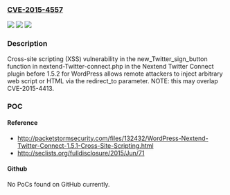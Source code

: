 ### [CVE-2015-4557](https://cve.mitre.org/cgi-bin/cvename.cgi?name=CVE-2015-4557)
![](https://img.shields.io/static/v1?label=Product&message=n%2Fa&color=blue)
![](https://img.shields.io/static/v1?label=Version&message=n%2Fa&color=blue)
![](https://img.shields.io/static/v1?label=Vulnerability&message=n%2Fa&color=brighgreen)

### Description

Cross-site scripting (XSS) vulnerability in the new_Twitter_sign_button function in nextend-Twitter-connect.php in the Nextend Twitter Connect plugin before 1.5.2 for WordPress allows remote attackers to inject arbitrary web script or HTML via the redirect_to parameter.  NOTE: this may overlap CVE-2015-4413.

### POC

#### Reference
- http://packetstormsecurity.com/files/132432/WordPress-Nextend-Twitter-Connect-1.5.1-Cross-Site-Scripting.html
- http://seclists.org/fulldisclosure/2015/Jun/71

#### Github
No PoCs found on GitHub currently.

